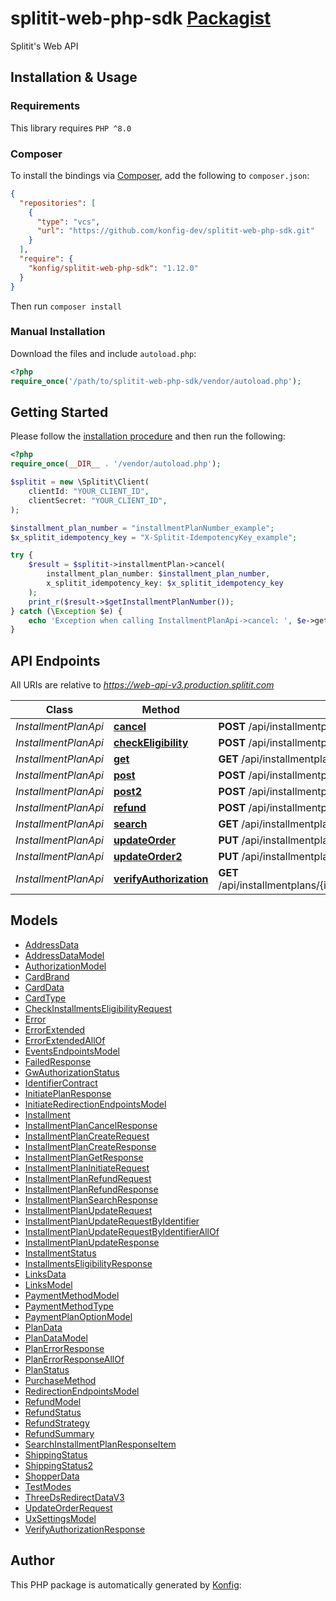 # splitit-web-php-sdk [Packagist](https://packagist.org/packages/konfig/splitit-web-php-sdk)

Splitit's Web API


## Installation & Usage

### Requirements

This library requires `PHP ^8.0`

### Composer

To install the bindings via [Composer](https://getcomposer.org/), add the following to `composer.json`:

```json
{
  "repositories": [
    {
      "type": "vcs",
      "url": "https://github.com/konfig-dev/splitit-web-php-sdk.git"
    }
  ],
  "require": {
    "konfig/splitit-web-php-sdk": "1.12.0"
  }
}
```

Then run `composer install`

### Manual Installation

Download the files and include `autoload.php`:

```php
<?php
require_once('/path/to/splitit-web-php-sdk/vendor/autoload.php');
```

## Getting Started

Please follow the [installation procedure](#installation--usage) and then run the following:

```php
<?php
require_once(__DIR__ . '/vendor/autoload.php');

$splitit = new \Splitit\Client(
    clientId: "YOUR_CLIENT_ID",
    clientSecret: "YOUR_CLIENT_ID",
);

$installment_plan_number = "installmentPlanNumber_example";
$x_splitit_idempotency_key = "X-Splitit-IdempotencyKey_example";

try {
    $result = $splitit->installmentPlan->cancel(
        installment_plan_number: $installment_plan_number, 
        x_splitit_idempotency_key: $x_splitit_idempotency_key
    );
    print_r($result->$getInstallmentPlanNumber());
} catch (\Exception $e) {
    echo 'Exception when calling InstallmentPlanApi->cancel: ', $e->getMessage(), PHP_EOL;
}
```

## API Endpoints

All URIs are relative to *https://web-api-v3.production.splitit.com*

Class | Method | HTTP request | Description
------------ | ------------- | ------------- | -------------
*InstallmentPlanApi* | [**cancel**](docs/Api/InstallmentPlanApi.md#cancel) | **POST** /api/installmentplans/{installmentPlanNumber}/cancel | 
*InstallmentPlanApi* | [**checkEligibility**](docs/Api/InstallmentPlanApi.md#checkeligibility) | **POST** /api/installmentplans/check-eligibility | 
*InstallmentPlanApi* | [**get**](docs/Api/InstallmentPlanApi.md#get) | **GET** /api/installmentplans/{installmentPlanNumber} | 
*InstallmentPlanApi* | [**post**](docs/Api/InstallmentPlanApi.md#post) | **POST** /api/installmentplans/initiate | 
*InstallmentPlanApi* | [**post2**](docs/Api/InstallmentPlanApi.md#post2) | **POST** /api/installmentplans | 
*InstallmentPlanApi* | [**refund**](docs/Api/InstallmentPlanApi.md#refund) | **POST** /api/installmentplans/{installmentPlanNumber}/refund | 
*InstallmentPlanApi* | [**search**](docs/Api/InstallmentPlanApi.md#search) | **GET** /api/installmentplans/search | 
*InstallmentPlanApi* | [**updateOrder**](docs/Api/InstallmentPlanApi.md#updateorder) | **PUT** /api/installmentplans/{installmentPlanNumber}/updateorder | 
*InstallmentPlanApi* | [**updateOrder2**](docs/Api/InstallmentPlanApi.md#updateorder2) | **PUT** /api/installmentplans/updateorder | 
*InstallmentPlanApi* | [**verifyAuthorization**](docs/Api/InstallmentPlanApi.md#verifyauthorization) | **GET** /api/installmentplans/{installmentPlanNumber}/verifyauthorization | 

## Models

- [AddressData](docs/Model/AddressData.md)
- [AddressDataModel](docs/Model/AddressDataModel.md)
- [AuthorizationModel](docs/Model/AuthorizationModel.md)
- [CardBrand](docs/Model/CardBrand.md)
- [CardData](docs/Model/CardData.md)
- [CardType](docs/Model/CardType.md)
- [CheckInstallmentsEligibilityRequest](docs/Model/CheckInstallmentsEligibilityRequest.md)
- [Error](docs/Model/Error.md)
- [ErrorExtended](docs/Model/ErrorExtended.md)
- [ErrorExtendedAllOf](docs/Model/ErrorExtendedAllOf.md)
- [EventsEndpointsModel](docs/Model/EventsEndpointsModel.md)
- [FailedResponse](docs/Model/FailedResponse.md)
- [GwAuthorizationStatus](docs/Model/GwAuthorizationStatus.md)
- [IdentifierContract](docs/Model/IdentifierContract.md)
- [InitiatePlanResponse](docs/Model/InitiatePlanResponse.md)
- [InitiateRedirectionEndpointsModel](docs/Model/InitiateRedirectionEndpointsModel.md)
- [Installment](docs/Model/Installment.md)
- [InstallmentPlanCancelResponse](docs/Model/InstallmentPlanCancelResponse.md)
- [InstallmentPlanCreateRequest](docs/Model/InstallmentPlanCreateRequest.md)
- [InstallmentPlanCreateResponse](docs/Model/InstallmentPlanCreateResponse.md)
- [InstallmentPlanGetResponse](docs/Model/InstallmentPlanGetResponse.md)
- [InstallmentPlanInitiateRequest](docs/Model/InstallmentPlanInitiateRequest.md)
- [InstallmentPlanRefundRequest](docs/Model/InstallmentPlanRefundRequest.md)
- [InstallmentPlanRefundResponse](docs/Model/InstallmentPlanRefundResponse.md)
- [InstallmentPlanSearchResponse](docs/Model/InstallmentPlanSearchResponse.md)
- [InstallmentPlanUpdateRequest](docs/Model/InstallmentPlanUpdateRequest.md)
- [InstallmentPlanUpdateRequestByIdentifier](docs/Model/InstallmentPlanUpdateRequestByIdentifier.md)
- [InstallmentPlanUpdateRequestByIdentifierAllOf](docs/Model/InstallmentPlanUpdateRequestByIdentifierAllOf.md)
- [InstallmentPlanUpdateResponse](docs/Model/InstallmentPlanUpdateResponse.md)
- [InstallmentStatus](docs/Model/InstallmentStatus.md)
- [InstallmentsEligibilityResponse](docs/Model/InstallmentsEligibilityResponse.md)
- [LinksData](docs/Model/LinksData.md)
- [LinksModel](docs/Model/LinksModel.md)
- [PaymentMethodModel](docs/Model/PaymentMethodModel.md)
- [PaymentMethodType](docs/Model/PaymentMethodType.md)
- [PaymentPlanOptionModel](docs/Model/PaymentPlanOptionModel.md)
- [PlanData](docs/Model/PlanData.md)
- [PlanDataModel](docs/Model/PlanDataModel.md)
- [PlanErrorResponse](docs/Model/PlanErrorResponse.md)
- [PlanErrorResponseAllOf](docs/Model/PlanErrorResponseAllOf.md)
- [PlanStatus](docs/Model/PlanStatus.md)
- [PurchaseMethod](docs/Model/PurchaseMethod.md)
- [RedirectionEndpointsModel](docs/Model/RedirectionEndpointsModel.md)
- [RefundModel](docs/Model/RefundModel.md)
- [RefundStatus](docs/Model/RefundStatus.md)
- [RefundStrategy](docs/Model/RefundStrategy.md)
- [RefundSummary](docs/Model/RefundSummary.md)
- [SearchInstallmentPlanResponseItem](docs/Model/SearchInstallmentPlanResponseItem.md)
- [ShippingStatus](docs/Model/ShippingStatus.md)
- [ShippingStatus2](docs/Model/ShippingStatus2.md)
- [ShopperData](docs/Model/ShopperData.md)
- [TestModes](docs/Model/TestModes.md)
- [ThreeDsRedirectDataV3](docs/Model/ThreeDsRedirectDataV3.md)
- [UpdateOrderRequest](docs/Model/UpdateOrderRequest.md)
- [UxSettingsModel](docs/Model/UxSettingsModel.md)
- [VerifyAuthorizationResponse](docs/Model/VerifyAuthorizationResponse.md)

## Author

This PHP package is automatically generated by [Konfig](https://konfigthis.com):